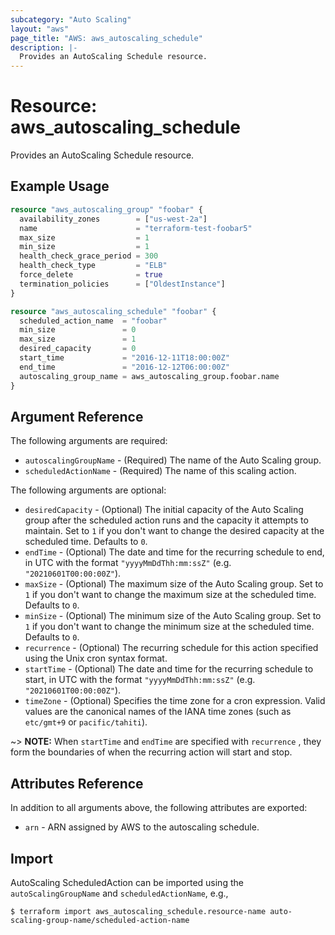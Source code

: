 ```yaml
---
subcategory: "Auto Scaling"
layout: "aws"
page_title: "AWS: aws_autoscaling_schedule"
description: |-
  Provides an AutoScaling Schedule resource.
---
```


# Resource: aws_autoscaling_schedule

Provides an AutoScaling Schedule resource.

## Example Usage

```terraform
resource "aws_autoscaling_group" "foobar" {
  availability_zones        = ["us-west-2a"]
  name                      = "terraform-test-foobar5"
  max_size                  = 1
  min_size                  = 1
  health_check_grace_period = 300
  health_check_type         = "ELB"
  force_delete              = true
  termination_policies      = ["OldestInstance"]
}

resource "aws_autoscaling_schedule" "foobar" {
  scheduled_action_name  = "foobar"
  min_size               = 0
  max_size               = 1
  desired_capacity       = 0
  start_time             = "2016-12-11T18:00:00Z"
  end_time               = "2016-12-12T06:00:00Z"
  autoscaling_group_name = aws_autoscaling_group.foobar.name
}
```

## Argument Reference

The following arguments are required:

* `autoscalingGroupName` - (Required) The name of the Auto Scaling group.
* `scheduledActionName` - (Required) The name of this scaling action.

The following arguments are optional:

* `desiredCapacity` - (Optional) The initial capacity of the Auto Scaling group after the scheduled action runs and the capacity it attempts to maintain. Set to `1` if you don't want to change the desired capacity at the scheduled time. Defaults to `0`.
* `endTime` - (Optional) The date and time for the recurring schedule to end, in UTC with the format `"yyyyMmDdThh:mm:ssZ"` (e.g. `"20210601T00:00:00Z"`).
* `maxSize` - (Optional) The maximum size of the Auto Scaling group. Set to `1` if you don't want to change the maximum size at the scheduled time. Defaults to `0`.
* `minSize` - (Optional) The minimum size of the Auto Scaling group. Set to `1` if you don't want to change the minimum size at the scheduled time. Defaults to `0`.
* `recurrence` - (Optional) The recurring schedule for this action specified using the Unix cron syntax format.
* `startTime` - (Optional) The date and time for the recurring schedule to start, in UTC with the format `"yyyyMmDdThh:mm:ssZ"` (e.g. `"20210601T00:00:00Z"`).
* `timeZone` - (Optional)  Specifies the time zone for a cron expression. Valid values are the canonical names of the IANA time zones (such as `etc/gmt+9` or `pacific/tahiti`).

~> **NOTE:** When `startTime` and `endTime` are specified with `recurrence` , they form the boundaries of when the recurring action will start and stop.

## Attributes Reference

In addition to all arguments above, the following attributes are exported:

* `arn` - ARN assigned by AWS to the autoscaling schedule.

## Import

AutoScaling ScheduledAction can be imported using the `autoScalingGroupName` and `scheduledActionName`, e.g.,

```
$ terraform import aws_autoscaling_schedule.resource-name auto-scaling-group-name/scheduled-action-name
```

<!-- cache-key: cdktf-0.17.0-pre.15 input-2a492210134efc6a7c3cc397af410e7923f0a968170ff045aca0b2489dd91124 -->